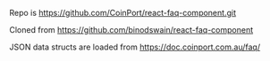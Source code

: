 
Repo is https://github.com/CoinPort/react-faq-component.git

Cloned from https://github.com/binodswain/react-faq-component

JSON data structs are loaded from https://doc.coinport.com.au/faq/


